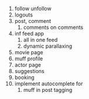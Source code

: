 1. follow unfollow
1. logouts
1. post, comment
    1. comments on comments
1. inf feed app
    1. all in one feed
    1. dynamic parallaxing
1. movie page
1. muff profile
1. actor page
1. suggestions
1. booking
1. implement autocomplete for 
    1. muff in post tagging
